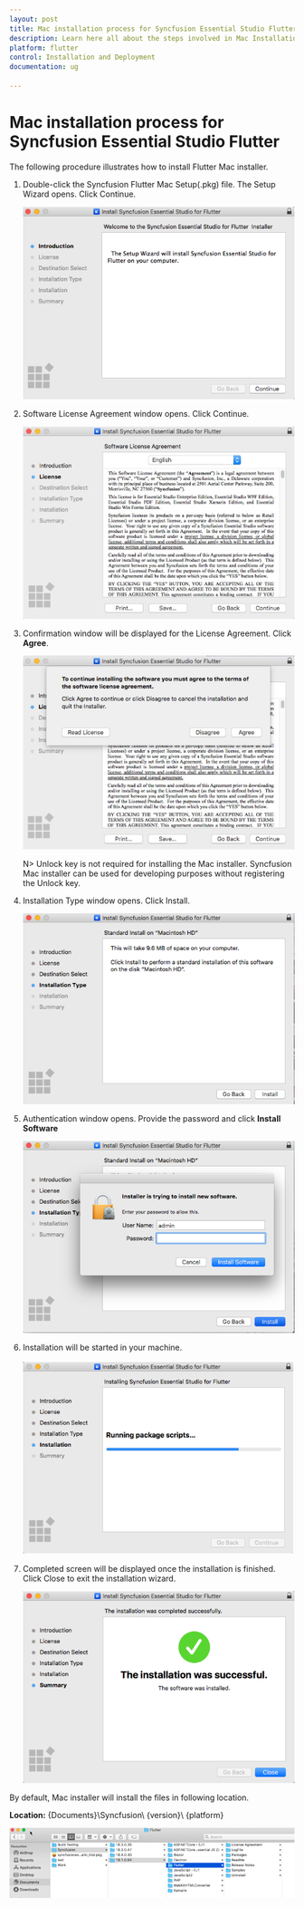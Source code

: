 ```yaml
---
layout: post
title: Mac installation process for Syncfusion Essential Studio Flutter
description: Learn here all about the steps involved in Mac Installation process for Syncfusion Flutter products using Offline Installer.
platform: flutter
control: Installation and Deployment
documentation: ug

---
```


# Mac installation process for Syncfusion Essential Studio Flutter

The following procedure illustrates how to install Flutter Mac installer. 

1. Double-click the Syncfusion Flutter Mac Setup(.pkg) file. The Setup Wizard opens. Click Continue.

   ![Welcome wizard](Mac-Installer_images/Mac_Installer1.png)
   

2. Software License Agreement window opens. Click Continue.

   ![license wizard](Mac-Installer_images/Mac_Installer2.png)   
   

3. Confirmation window will be displayed for the License Agreement. Click **Agree**.

   ![License confirmation wizard](Mac-Installer_images/Mac_Installer3.png)
   
   N> Unlock key is not required for installing the Mac installer. Syncfusion Mac installer can be used for developing purposes without registering the Unlock key.


4. Installation Type window opens. Click Install.

   ![Installation type wizard](Mac-Installer_images/Mac_Installer6.png)

5. Authentication window opens. Provide the password and click **Install Software**

   ![Credential wizard](Mac-Installer_images/Mac_Installer7.png)

6. Installation will be started in your machine. 
   
   ![Progress wizard](Mac-Installer_images/Mac_Installer8.png)
   
7. Completed screen will be displayed once the installation is finished. Click Close to exit the installation wizard. 

   ![Finish wizard](Mac-Installer_images/Mac_Installer9.png)
   
By default, Mac installer will install the files in following location.

   **Location:** {Documents}\Syncfusion\ {version}\ {platform}
   
   ![Install location](Mac-Installer_images/Mac_Installer10.png)
   
   

